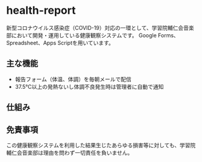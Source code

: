 # health-report
新型コロナウイルス感染症（COVID-19）対応の一環として、学習院輔仁会音楽部において開発・運用している健康観察システムです。
Google Forms、Spreadsheet、Apps Scriptを用いています。
## 主な機能
* 報告フォーム（体温、体調）を毎朝メールで配信
* 37.5℃以上の発熱ないし体調不良発生時は管理者に自動で通知
## 仕組み

## 免責事項
この健康観察システムを利用した結果生じたあらゆる損害等に対しても、学習院輔仁会音楽部は理由を問わず一切責任を負いません。
